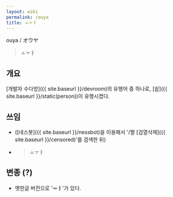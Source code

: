 ```yaml
---
layout: wiki
permalink: /ouya
title: ㅗㅜㅑ
---
```


ouya / オウヤ

> ㅗㅜㅑ

## 개요
[개발자 수다방]({{ site.baseurl }}/devroom)의 유행어 중 하나로, [싙]({{ site.baseurl }}/static(person))이 유행시켰다.

## 쓰임
* ([네스봇]({{ site.baseurl }}/nessbot)을 이용해서 '/짤 [검열삭제]({{ site.baseurl }}/censored)'를 검색한 뒤)
* > ㅗㅜㅑ

## 변종 (?)
* 옛한글 버전으로 'ᆃㅑ'가 있다.